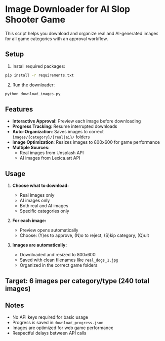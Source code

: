 # Image Downloader for AI Slop Shooter Game

This script helps you download and organize real and AI-generated images for all game categories with an approval workflow.

## Setup

1. Install required packages:
```bash
pip install -r requirements.txt
```

2. Run the downloader:
```bash
python download_images.py
```

## Features

- **Interactive Approval**: Preview each image before downloading
- **Progress Tracking**: Resume interrupted downloads
- **Auto-Organization**: Saves images to correct `images/{category}/{real|ai}/` folders
- **Image Optimization**: Resizes images to 800x600 for game performance
- **Multiple Sources**: 
  - Real images from Unsplash API
  - AI images from Lexica.art API

## Usage

1. **Choose what to download:**
   - Real images only
   - AI images only  
   - Both real and AI images
   - Specific categories only

2. **For each image:**
   - Preview opens automatically
   - Choose: (Y)es to approve, (N)o to reject, (S)kip category, (Q)uit

3. **Images are automatically:**
   - Downloaded and resized to 800x600
   - Saved with clean filenames like `real_dogs_1.jpg`
   - Organized in the correct game folders

## Target: 6 images per category/type (240 total images)

## Notes

- No API keys required for basic usage
- Progress is saved in `download_progress.json`
- Images are optimized for web game performance
- Respectful delays between API calls
